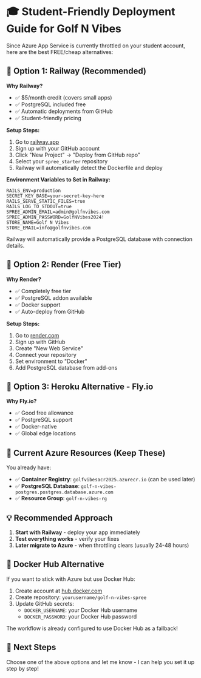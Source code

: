 # 🎓 Student-Friendly Deployment Guide for Golf N Vibes

Since Azure App Service is currently throttled on your student account, here are the best FREE/cheap alternatives:

## 🚀 Option 1: Railway (Recommended)

**Why Railway?**
- ✅ $5/month credit (covers small apps)
- ✅ PostgreSQL included free
- ✅ Automatic deployments from GitHub
- ✅ Student-friendly pricing

**Setup Steps:**
1. Go to [railway.app](https://railway.app)
2. Sign up with your GitHub account
3. Click "New Project" → "Deploy from GitHub repo"
4. Select your `spree_starter` repository
5. Railway will automatically detect the Dockerfile and deploy

**Environment Variables to Set in Railway:**
```
RAILS_ENV=production
SECRET_KEY_BASE=your-secret-key-here
RAILS_SERVE_STATIC_FILES=true
RAILS_LOG_TO_STDOUT=true
SPREE_ADMIN_EMAIL=admin@golfnvibes.com
SPREE_ADMIN_PASSWORD=GolfNVibes2024!
STORE_NAME=Golf N Vibes
STORE_EMAIL=info@golfnvibes.com
```

Railway will automatically provide a PostgreSQL database with connection details.

## 🚀 Option 2: Render (Free Tier)

**Why Render?**
- ✅ Completely free tier
- ✅ PostgreSQL addon available
- ✅ Docker support
- ✅ Auto-deploy from GitHub

**Setup Steps:**
1. Go to [render.com](https://render.com)
2. Sign up with GitHub
3. Create "New Web Service"
4. Connect your repository
5. Set environment to "Docker"
6. Add PostgreSQL database from add-ons

## 🚀 Option 3: Heroku Alternative - Fly.io

**Why Fly.io?**
- ✅ Good free allowance
- ✅ PostgreSQL support
- ✅ Docker-native
- ✅ Global edge locations

## 🔧 Current Azure Resources (Keep These)

You already have:
- ✅ **Container Registry**: `golfvibesacr2025.azurecr.io` (can be used later)
- ✅ **PostgreSQL Database**: `golf-n-vibes-postgres.postgres.database.azure.com`
- ✅ **Resource Group**: `golf-n-vibes-rg`

## 💡 Recommended Approach

1. **Start with Railway** - deploy your app immediately
2. **Test everything works** - verify your fixes
3. **Later migrate to Azure** - when throttling clears (usually 24-48 hours)

## 🐳 Docker Hub Alternative

If you want to stick with Azure but use Docker Hub:

1. Create account at [hub.docker.com](https://hub.docker.com)
2. Create repository: `yourusername/golf-n-vibes-spree`
3. Update GitHub secrets:
   - `DOCKER_USERNAME`: your Docker Hub username
   - `DOCKER_PASSWORD`: your Docker Hub password

The workflow is already configured to use Docker Hub as a fallback!

## 🎯 Next Steps

Choose one of the above options and let me know - I can help you set it up step by step!